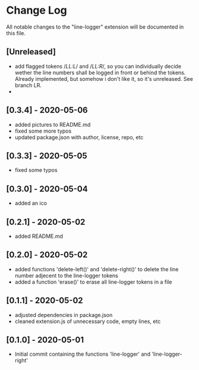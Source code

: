# Change Log

All notable changes to the "line-logger" extension will be documented in this file.


## [Unreleased]
 - add flagged tokens /*LL:L*/ and /*LL:R*/, so you can individually decide wether the line numbers shall be logged in front or behind the tokens.
   Already implemented, but somehow i don't like it, so it's unreleased. See branch LR.
 - 

## [0.3.4] - 2020-05-06
  - added pictures to README.md
  - fixed some more typos
  - updated package.json with author, license, repo, etc 

## [0.3.3] - 2020-05-05
  - fixed some typos

## [0.3.0] - 2020-05-04
  - added an ico

## [0.2.1] - 2020-05-02
  - added README.md

## [0.2.0] - 2020-05-02
  - added functions 'delete-left()' and 'delete-right()' to delete the line number adjecent to the line-logger tokens
  - added a function 'erase()' to erase all line-logger tokens in a file

## [0.1.1] - 2020-05-02
  - adjusted dependencies in package.json
  - cleaned extension.js of unnecessary code, empty lines, etc

## [0.1.0] - 2020-05-01
 - Initial commit containing the functions 'line-logger' and 'line-logger-right'
